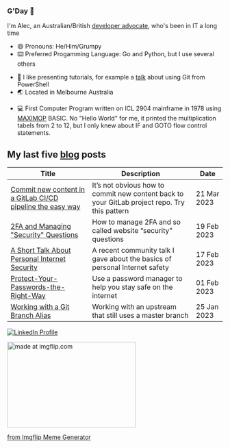 ### G'Day 👋

<link rel="me" href="https://mstdn.social/@alecthegeek">

I'm Alec, an Australian/British [developer advocate](https://emilyfreeman.io/blog/developer-relations-more-than-the-art-of-talking-good), who's been in IT a long time

- 😄 Pronouns: He/Him/Grumpy
- ⌨️ Preferred Progamming Language: Go and Python, but I use several others
<!-- - Currently writing a talk on [Hugo](https://gohugo.io/) and [OpenAPI](https://www.openapis.org/) -->
<!-- - :book: Occationaly  writing a book about Docker on the developer desktop, which will probably never be finished... -->
- 🔭 I like presenting tutorials, for example a [talk](https://alecthegeek.github.io/git-from-powershell/) about using Git from PowerShell
- :earth_asia: Located in Melbourne Australia
<!-- - :black_nib: [Blog](https://alecthegeek.tech/blog/) -->
- :computer: First Computer Program written on ICL 2904 mainframe in 1978 using [MAXIMOP](http://www.cs.man.ac.uk/CCS/res/res59.htm#g) BASIC. No "Hello World" for me, it printed the multiplication tabels from 2 to 12, but I only knew about IF and GOTO flow control statements.

## My last five [blog](http://alecthegeek.tech/blog/) posts

   <!-- BLOG_FEED_START -->
   | Title | Description | Date |
   |-------|-------------|------|
| [Commit new content in a GitLab CI/CD pipeline the easy way](https://alecthegeek.tech/blog/2023/03/commit-new-content-in-a-gitlab-ci/cd-pipeline-the-easy-way/) | It’s not obvious how to commit new content back to your GitLab project repo. Try this pattern | 21 Mar 2023 |
| [2FA and Managing "Security" Questions](https://alecthegeek.tech/blog/2023/02/2fa-and-managing-security-questions/) | How to manage 2FA and so called website “security” questions | 19 Feb 2023 |
| [A Short Talk About Personal Internet Security](https://alecthegeek.tech/blog/2023/02/a-short-talk-about-personal-internet-security/) | A recent community talk I gave about the basics of personal Internet safety | 17 Feb 2023 |
| [Protect-Your-Passwords-the-Right-Way](https://alecthegeek.tech/blog/2023/02/protect-your-passwords-the-right-way/) | Use a password manager to help you stay safe on the internet | 01 Feb 2023 |
| [Working with a Git Branch Alias](https://alecthegeek.tech/blog/2023/01/working-with-a-git-branch-alias/) | Working with an upstream that still uses a master branch | 25 Jan 2023 |
   <!-- BLOG_FEED_END -->

[![LinkedIn Profile](https://img.shields.io/badge/linkedin-%230077B5.svg?&style=for-the-badge&logo=linkedin&logoColor=white)](https://www.linkedin.com/in/alecclews/)

<!--
![Alec's github stats](https://github-readme-stats.alecthegeek.vercel.app/api?username=alecthegeek&show_icons=true)
-->
<a href="https://imgflip.com/i/3qjgcv"><img src="https://i.imgflip.com/3qjgcv.jpg" title="made at imgflip.com" width="300" height="200"/></a><div><a href="https://imgflip.com/memegenerator">from Imgflip Meme Generator</a></div>

<!-- https://github.com/caiyongji/emoji-list -->
